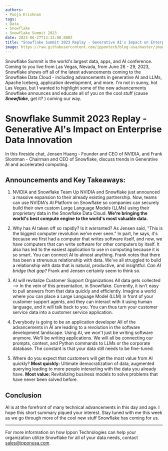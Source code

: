 ```yaml
---
authors:
- Pooja Krishnan
tags:
- Data
- Snowflake
- Snowflake Summit 2023
date: 2023-06-27T13:33:00.000Z
title: "Snowflake Summit 2023 Replay - Generative AI's Impact on Enterprise Data Innovation"
image: https://raw.githubusercontent.com/ippontech/blog-usa/master/images/2023/06/snowflake_summit_2023_generative_ai_fireside_chat.png
---
```


Snowflake Summit is the world's largest data, apps, and AI conference. Coming to you live from Las Vegas, Nevada, from June 26 - 29, 2023, Snowflake shows off all of the latest advancements coming to the Snowflake Data Cloud - including advancements in generative AI and LLMs, Apache Iceberg, application development, and more. I'm not in sunny, hot Las Vegas, but I wanted to highlight some of the new advancements Snowflake announces and educate all of you on the cool stuff (cause ***Snowflake***, get it? ) coming our way.

# Snowflake Summit 2023 Replay - Generative AI's Impact on Enterprise Data Innovation

In this fireside chat, Jensen Huang - Founder and CEO of NVIDIA, and Frank Slootman - Chairman and CEO of Snowflake, discuss trends in Generative AI and accelerated computing. 

## Announcements and Key Takeaways:

1. NVIDIA and Snowflake Team Up
NVIDIA and Snowflake just announced a massive expansion to their already existing partnership. Now, teams can use NVIDIA's AI Platform on Snowflake so companies can securely build their own custom Large Language Models (LLMs) using their proprietary data in the Snowflake Data Cloud. **We're bringing the world's best compute engine to the world's most valuable data.**

2. Why has AI taken off so rapidly? Is it warranted?
As Jensen said, "This is the biggest computer revolution we’ve ever seen." In part, he says, it's because we first had a computer that writes software itself, and now, we have computers that can write software for other computers by itself. It also has led to the easiest application to use in computing because it is so smart. You can connect AI to almost anything. Frank notes that there has been a strenuous relationship with data. We've all struggled to build a relationship with data that is natural, productive, and insightful. *Can AI bridge that gap?* Frank and Jensen certainly seem to think so.

3. AI will revitalize Customer Support Organizations
All data gets collected --> In the vein of this presentation, in Snowflake. Currently, it isn't easy to pull answers from that data quickly and efficiently. Imagine a world where you can place a Large Language Model (LLM) in front of your customer support agents, and they can interact with it using human language, and it will talk back to you. You can thus turn your customer service data into a customer service application.

4. Everybody is going to be an application developer
All of the advancements in AI are leading to a revolution in the software development landscape. Using AI, we won't just be writing software anymore. We'll be writing applications. We will all be connecting our prompts, context, and Python commands to LLMs or the corporate database. The constant is that your data still needs to be fine-tuned.

5. Where do you expect that customers will get the most value from AI quickly?
**Most quickly:** Ultimate democratization of data, augmented querying leading to more people interacting with the data you already have.
**Most value:** Revitalizing business models to solve problems that have never been solved before.

## Conclusion
AI is at the forefront of many technical advancements in this day and age. I hope this short summary piqued your interest. Stay tuned with me this week as we go through more of the cool new stuff Snowflake has coming for us.

----
For more information on how Ippon Technologies can help your organization utilize Snowflake for all of your data needs, contact sales@ipponusa.com.